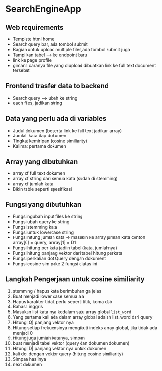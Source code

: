 # SearchEngineApp

## Web requirements
- Template html home
- Search query bar, ada tombol submit
- Bagian untuk upload multiple files,ada tombol submit juga
- Tampilkan tabel --> ke endpoint baru
- link ke page profile
- gimana caranya file yang diupload dibuatkan link ke full text document tersebut

## Frontend trasfer data to backend
- Search query --> ubah ke string
- each files, jadikan string

## Data yang perlu ada di variables
- Judul dokumen (beserta link ke full text jadikan array)
- Jumlah kata tiap dokumen
- Tingkat kemiripan (cosine similiarity)
- Kalimat pertama dokumen

## Array yang dibutuhkan
- array of full text dokumen
- array of string dari semua kata (sudah di stemming)
- array of jumlah kata
- Bikin table seperti spesifikasi

## Fungsi yang dibutuhkan
- Fungsi ngubah input files ke string
- Fungsi ubah query ke string
- Fungsi stemming kata
- Fungsi untuk lowercase string
- Fungsi hitung jumlah kata -> masukin ke array jumlah kata contoh array[0] = query, arrray[1] = D1
- Fungsi hitung per kata jadiin tabel (kata, jumlahnya)
- Fungsi hitung panjang vektor dari tabel hitung perkata
- Fungsi perkalian dot Query dengan dokument
- Fungsi cosine sim pake 2 fungsi diatas ini

## Langkah Pengerjaan untuk cosine similiarity

1. stemming / hapus kata berimbuhan ga jelas
2. Buat menjadi lower case semua aja 
3. Hapus karakter tidak perlu seperti titik, koma dsb
4. Bahasa inggris
5. Masukan list kata nya kedalam satu array global `list_word`
6. Yang pertama kali ada dalam array global adalah list_word dari query
7. Hitung |Q| panjang vektor nya
8. Hitung setiap frekuensinya mengikuti indeks array global, jika tidak ada menjadi 0
9. Hitung juga jumlah katanya, simpan
10. buat menjadi tabel vektor (query dan dokumen dokumen)
11. Hitung |D| panjang vektor nya untuk dokumen
12. kali dot dengan vektor query (hitung cosine similiarity)
13. Simpan hasilnya
14. next dokumen
